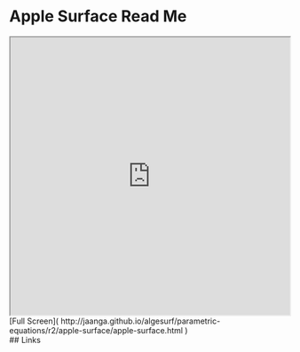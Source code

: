 Apple Surface Read Me
===

<iframe src='http://jaanga.github.io/algesurf/parametric-equations/r2/apple-surface/apple-surface.html' width=100% height=500px >
There is an `iframe` here. It is not visible when viewed on github.com/algesurf. To view, please see 'Project Links' below.
</iframe>
[Full Screen]( http://jaanga.github.io/algesurf/parametric-equations/r2/apple-surface/apple-surface.html )
<br>
## Links 
<http://www.3d-meier.de/tut3/Seite54.html>  
